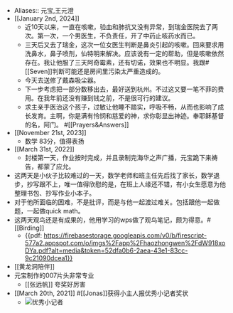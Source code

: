 - Aliases:: 元宝,王元澄
- [[January 2nd, 2024]]
    - 近10天以来，一直在咳嗽，验血和肺抗又没有异常，到瑞金医院去了两次。第一次，一个男医生，不负责任，开了中药止咳药水而已。
    - 三天后又去了瑞金，这次一位女医生判断是鼻炎引起的咳嗽。回来要求用洗鼻水，鼻子喷剂，仙特明来解决。应该说有一定的帮助，但是咳嗽依然存在。我让他服了三天阿奇霉素，还有切诺，效果也不明显。我跟#[[Seven]]判断可能还是房间里污染太严重造成的。
    - 今天去送修了戴森吸尘器。
    - 下一步考虑把一部分数移出去，最好送到杭州。不过这又要一笔不菲的费用。在我年前还没有赚到钱之前，不是很可行的建议。
    - 求主亲手医治这个孩子，过敏让他睡不踏实，呼吸不畅，从而也影响了成长发育。主啊，你是满有怜悯和慈爱的神，求你彰显出神迹。奉耶稣基督的名，阿门。 #[[Prayers&Answers]]
- [[November 21st, 2023]]
    - 数学 83分，值得表扬
- [[March 31st, 2022]]
    - 封楼第一天，作业按时完成，并且录制完海华之声广播，元宝跪下来祷告，都蒙了应允。
- 这两天是小伙子比较难过的一天，数学老师和班主任先后找了家长，数学退步，抄写跟不上，唯一值得欣慰的是，在班上人缘还不错，有小女生愿意为他整理书包、抄写作业小本子。
- 对于他所面临的困难，不是批评，而是与他一起渡过难关。包括跟他一起做题，一起做quick math。
- 这两天观鸟还是有成果的，他用学习的wps做了观鸟笔记，颇为得意。#[[Birding]]
    - {{pdf: https://firebasestorage.googleapis.com/v0/b/firescript-577a2.appspot.com/o/imgs%2Fapp%2Fhaozhongwen%2FdW918xoDYa.pdf?alt=media&token=52dfa0b6-2aea-43e1-83cc-9c21090dcea1}}
- [[黄龙洞陪伴]]
- 元宝制作的007片头非常专业
    - [[张远帆]] 夸奖好厉害
- [[March 20th, 2021]] #[[Jonas]]获得小主人报优秀小记者奖状
    - ![优秀小记者](https://firebasestorage.googleapis.com/v0/b/firescript-577a2.appspot.com/o/imgs%2Fapp%2Fhaozhongwen%2FaZ9_91bQtx.jpeg?alt=media&token=693f253d-8bcb-452d-91fb-d28d578e34f3)
